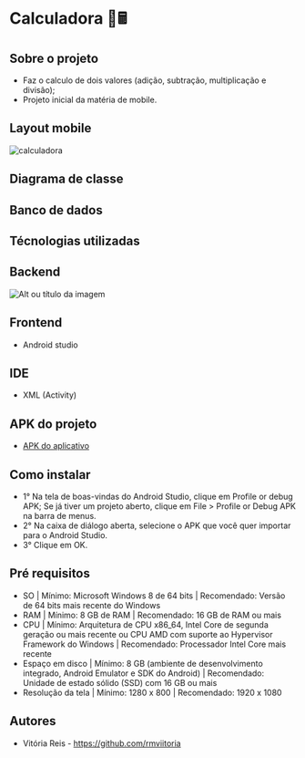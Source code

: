 # Calculadora 🔴🖩

## Sobre o projeto 
- Faz o calculo de dois valores (adição, subtração, multiplicação e divisão);
- Projeto inicial da matéria de mobile.

## Layout mobile 

<div>
 <img src="https://i.pinimg.com/564x/00/9f/88/009f885ff52d84bb14cc1924d1faa755.jpg" alt="calculadora"/>
</div>

## Diagrama de classe 
## Banco de dados
## Técnologias utilizadas 
## Backend 
![Alt ou título da imagem](https://img.shields.io/badge/Java-ED8B00?style=for-the-badge&logo=openjdk&logoColor=white)
## Frontend
- Android studio 
## IDE
- XML (Activity)
## APK do projeto
- <a href="https://drive.google.com/file/d/1vj94au5-QoWvLoFXIWb9d4SKOjJogkOV/view?usp=share_link"> APK do aplicativo </a>
## Como instalar 
- 1° Na tela de boas-vindas do Android Studio, clique em Profile or debug APK;
  Se já tiver um projeto aberto, clique em File > Profile or Debug APK na barra de menus.
- 2° Na caixa de diálogo aberta, selecione o APK que você quer importar para o Android Studio.
- 3° Clique em OK.
## Pré requisitos 
- SO | Mínimo: Microsoft Windows 8 de 64 bits	| Recomendado: Versão de 64 bits mais recente do Windows
- RAM	 | Mínimo: 8 GB de RAM	| Recomendado: 16 GB de RAM ou mais
- CPU | Mínimo:	Arquitetura de CPU x86_64, Intel Core de segunda geração ou mais recente ou CPU AMD com suporte ao Hypervisor Framework do Windows | Recomendado: Processador Intel Core mais recente
- Espaço em disco	| Mínimo: 8 GB (ambiente de desenvolvimento integrado, Android Emulator e SDK do Android) | Recomendado: Unidade de estado sólido (SSD) com 16 GB ou mais
- Resolução da tela	| Mínimo: 1280 x 800	| Recomendado: 1920 x 1080
## Autores 
- Vitória Reis - https://github.com/rmviitoria
